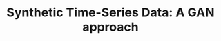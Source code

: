 ---
layout: post
title:  "Synthetic Time-Series Data: A GAN approach"
#date: "2020-04-08 23:59:21 +0100"
categories: ydata
image: ./assets/blog/03.png
summary: Generate synthetic sequential data with TimeGAN.
link: https://towardsdatascience.com/synthetic-time-series-data-a-gan-approach-869a984f2239
---